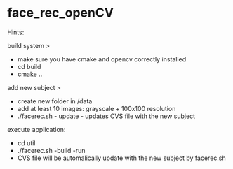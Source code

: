 # face_rec_openCV

Hints:

build system >
 - make sure you have cmake and opencv correctly installed
 - cd build
 - cmake ..

add new subject >
  - create new folder <SubjectName> in /data
  - add at least 10 images: grayscale + 100x100 resolution
  - ./facerec.sh - update - updates CVS file with the new subject
  
execute application:
  - cd util
  - ./facerec.sh -build -run
  - CVS file will be automalically update with the new subject by facerec.sh
